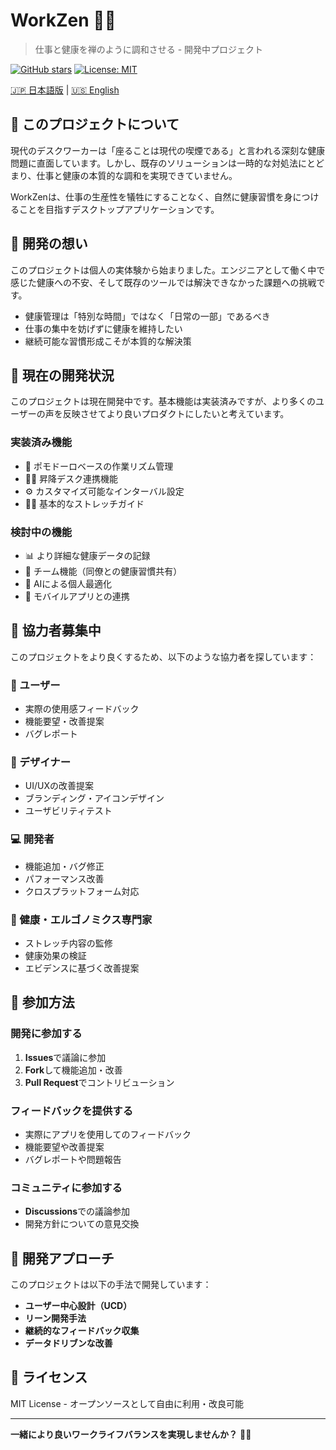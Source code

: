 # WorkZen 🧘‍♂️
> 仕事と健康を禅のように調和させる - 開発中プロジェクト

[![GitHub stars](https://img.shields.io/github/stars/YuseiKomatsu/WorkZen.svg)](https://github.com/YuseiKomatsu/WorkZen/stargazers)
[![License: MIT](https://img.shields.io/badge/License-MIT-yellow.svg)](https://opensource.org/licenses/MIT)

[🇯🇵 日本語版](README_ja.md) | [🇺🇸 English](README.md)

## 🎯 このプロジェクトについて

現代のデスクワーカーは「座ることは現代の喫煙である」と言われる深刻な健康問題に直面しています。しかし、既存のソリューションは一時的な対処法にとどまり、仕事と健康の本質的な調和を実現できていません。

WorkZenは、仕事の生産性を犠牲にすることなく、自然に健康習慣を身につけることを目指すデスクトップアプリケーションです。

## 💭 開発の想い

このプロジェクトは個人の実体験から始まりました。エンジニアとして働く中で感じた健康への不安、そして既存のツールでは解決できなかった課題への挑戦です。

- 健康管理は「特別な時間」ではなく「日常の一部」であるべき
- 仕事の集中を妨げずに健康を維持したい
- 継続可能な習慣形成こそが本質的な解決策

## 🚧 現在の開発状況

このプロジェクトは現在開発中です。基本機能は実装済みですが、より多くのユーザーの声を反映させてより良いプロダクトにしたいと考えています。

### 実装済み機能
- 🍅 ポモドーロベースの作業リズム管理
- 🏃‍♂️ 昇降デスク連携機能
- ⚙️ カスタマイズ可能なインターバル設定
- 🧘‍♀️ 基本的なストレッチガイド

### 検討中の機能
- 📊 より詳細な健康データの記録
- 👥 チーム機能（同僚との健康習慣共有）
- 🤖 AIによる個人最適化
- 📱 モバイルアプリとの連携

## 🤝 協力者募集中

このプロジェクトをより良くするため、以下のような協力者を探しています：

### 👤 ユーザー
- 実際の使用感フィードバック
- 機能要望・改善提案
- バグレポート

### 🎨 デザイナー
- UI/UXの改善提案
- ブランディング・アイコンデザイン
- ユーザビリティテスト

### 💻 開発者
- 機能追加・バグ修正
- パフォーマンス改善
- クロスプラットフォーム対応

### 🏥 健康・エルゴノミクス専門家
- ストレッチ内容の監修
- 健康効果の検証
- エビデンスに基づく改善提案

## 🚀 参加方法

### 開発に参加する
1. **Issues**で議論に参加
2. **Fork**して機能追加・改善
3. **Pull Request**でコントリビューション

### フィードバックを提供する
- 実際にアプリを使用してのフィードバック
- 機能要望や改善提案
- バグレポートや問題報告

### コミュニティに参加する
- **Discussions**での議論参加
- 開発方針についての意見交換

## 🔬 開発アプローチ

このプロジェクトは以下の手法で開発しています：
- **ユーザー中心設計（UCD）**
- **リーン開発手法**
- **継続的なフィードバック収集**
- **データドリブンな改善**

## 📝 ライセンス

MIT License - オープンソースとして自由に利用・改良可能

---
**一緒により良いワークライフバランスを実現しませんか？** 🧘‍♂️
